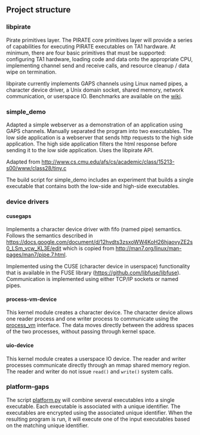## Project structure

### libpirate

Pirate primitives layer. The PIRATE core primitives layer
will provide a series of capabilities for executing PIRATE executables
on TA1 hardware. At minimum, there are four basic primitives that must
be supported: configuring TA1 hardware, loading code and data onto the
appropriate CPU, implementing channel send and receive calls, and resource
cleanup / data wipe on termination.

libpirate currently implements GAPS channels using Linux named pipes,
a character device driver, a Unix domain socket, shared memory,
network communication, or userspace IO. Benchmarks are available on
the [wiki](https://github.com/GaloisInc/pirate-demos/wiki/libpirate-benchmarks).

### simple_demo

Adapted a simple webserver as a demonstration of an application using GAPS
channels. Manually separated the program into two executables. The low side
application is a webserver that sends http requests to the high side
application. The high side application filters the html response before
sending it to the low side application. Uses the libpirate API.

Adapted from http://www.cs.cmu.edu/afs/cs/academic/class/15213-s00/www/class28/tiny.c

The build script for simple_demo includes an experiment that builds
a single executable that contains both the low-side and high-side
executables.

### device drivers

#### cusegaps

Implements a character device driver with fifo (named pipe) semantics.
Follows the semantics described in https://docs.google.com/document/d/12hvdts3zsxoWW4KoH26hjaovyZE2s0_LSm_vcw_KL3E/edit which is copied from
http://man7.org/linux/man-pages/man7/pipe.7.html.

Implemented using the CUSE (character device in userspace) functionality
that is available in the FUSE library (https://github.com/libfuse/libfuse).
Communication is implemented using either TCP/IP sockets or named pipes.

#### process-vm-device

This kernel module creates a character device. The character device allows
one reader process and one writer process to communicate using the
[process_vm](https://linux.die.net/man/2/process_vm_writev) interface.
The data moves directly between the address spaces of the two processes,
without passing through kernel space.

#### uio-device

This kernel module creates a userspace IO device. The reader and writer
processes communicate directly through an mmap shared memory region.
The reader and writer do not issue `read()` and `write()` system calls.

### platform-gaps

The script [platform.py](/platform-gaps/platform.py) will combine several
executables into a single executable. Each executable is associated with
a unique identifier. The executables are encrypted using the associated
unique identifier. When the resulting program is run, it will execute
one of the input executables based on the matching unique identifier.
